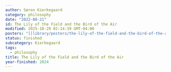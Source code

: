 ```yaml
---
author: Søren Kierkegaard
category: philosophy
date: "2022-08-21"
id: The Lily of the Field and the Bird of the Air
modified: 2025-10-29 02:14:39 GMT-04:00
posters: "[[library/posters/the-lily-of-the-field-and-the-bird-of-the-air.jpg]]"
status: finished
subcategory: Kierkegaard
tags:
  - philosophy
title: The Lily of the Field and the Bird of the Air
year-finished: 2024
---
```

